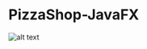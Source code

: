 # PizzaShop-JavaFX

![alt text](https://raw.githubusercontent.com/sing5745/PizzaShop-JavaFX/Combos.PNG)
